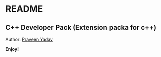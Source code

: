 # README

## C++ Developer Pack (Extension packa for c++)

Author: [Praveen Yadav](https://github.com/pixiedevpraveen)

**Enjoy!**
